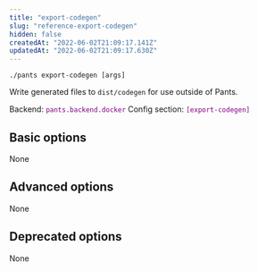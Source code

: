 ```yaml
---
title: "export-codegen"
slug: "reference-export-codegen"
hidden: false
createdAt: "2022-06-02T21:09:17.141Z"
updatedAt: "2022-06-02T21:09:17.630Z"
---
```

```
./pants export-codegen [args]
```
Write generated files to `dist/codegen` for use outside of Pants.

Backend: <span style="color: purple"><code>pants.backend.docker</code></span>
Config section: <span style="color: purple"><code>[export-codegen]</code></span>

## Basic options

None

## Advanced options

None

## Deprecated options

None